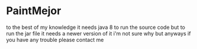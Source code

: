 # PaintMejor

to the best of my knowledge it needs java 8 to run the source code but to run the jar file it needs a newer version of it i'm not sure why but anyways if you have any trouble please contact me 
